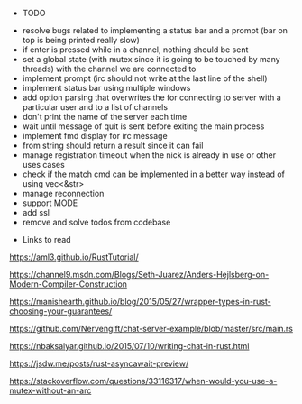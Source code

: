 * TODO 

- resolve bugs related to implementing a status bar and a prompt (bar on top is being printed really slow)
- if enter is pressed while in a channel, nothing should be sent
- set a global state (with mutex since it is going to be touched by many threads) with the channel we are connected to
- implement prompt (irc should not write at the last line of the shell)
- implement status bar using multiple windows
- add option parsing that overwrites the for connecting to server with a particular user and to a list of channels
- don't print the name of the server each time
- wait until message of quit is sent before exiting the main process
- implement fmd display for irc message
- from string should return a result since it can fail
- manage registration timeout when the nick is already in use or other uses cases
- check if the match cmd can be implemented in a better way instead of using vec<&str>
- manage reconnection
- support  MODE
- add ssl
- remove and solve todos from codebase

* Links to read

https://aml3.github.io/RustTutorial/

https://channel9.msdn.com/Blogs/Seth-Juarez/Anders-Hejlsberg-on-Modern-Compiler-Construction

https://manishearth.github.io/blog/2015/05/27/wrapper-types-in-rust-choosing-your-guarantees/

https://github.com/Nervengift/chat-server-example/blob/master/src/main.rs

https://nbaksalyar.github.io/2015/07/10/writing-chat-in-rust.html

https://jsdw.me/posts/rust-asyncawait-preview/

https://stackoverflow.com/questions/33116317/when-would-you-use-a-mutex-without-an-arc
